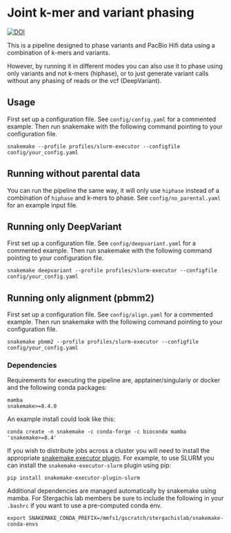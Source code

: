 # Joint k-mer and variant phasing
[![DOI](https://zenodo.org/badge/636406459.svg)](https://zenodo.org/doi/10.5281/zenodo.10655504)

This is a pipeline designed to phase variants and PacBio Hifi data using a combination of k-mers and variants. 

However, by running it in different modes you can also use it to phase using only variants and not k-mers (hiphase), or to just generate variant calls without any phasing of reads or the vcf (DeepVariant).

## Usage

First set up a configuration file. See `config/config.yaml` for a commented example. 
Then run snakemake with the following command pointing to your configuration file.
```
snakemake --profile profiles/slurm-executor --configfile config/your_config.yaml
```

## Running without parental data

You can run the pipeline the same way, it will only use `hiphase` instead of a combination of `hiphase` and k-mers to phase.
See `config/no_parental.yaml` for an example input file.

## Running only DeepVariant

First set up a configuration file. See `config/deepvariant.yaml` for a commented example. 
Then run snakemake with the following command pointing to your configuration file.
``` 
snakemake deepvariant --profile profiles/slurm-executor --configfile config/your_config.yaml 
```

## Running only alignment (pbmm2)

First set up a configuration file. See `config/align.yaml` for a commented example. 
Then run snakemake with the following command pointing to your configuration file.
``` 
snakemake pbmm2 --profile profiles/slurm-executor --configfile config/your_config.yaml 
```


### Dependencies 
Requirements for executing the pipeline are, apptainer/singulariy or docker and the following conda packages:
```
mamba
snakemake>=8.4.0
```
An example install could look like this:
```
conda create -n snakemake -c conda-forge -c bioconda mamba 'snakemake>=8.4'
```

If you wish to distribute jobs across a cluster you will need to install the appropriate [snakemake executor plugin](https://snakemake.github.io/snakemake-plugin-catalog/). For example, to use SLURM you can install the `snakemake-executor-slurm` plugin using pip:
```  
pip install snakemake-executor-plugin-slurm
```


Additional dependencies are managed automatically by snakemake using mamba. For Stergachis lab members be sure to include the following in your `.bashrc` if you want to use a pre-computed conda env. 
```
export SNAKEMAKE_CONDA_PREFIX=/mmfs1/gscratch/stergachislab/snakemake-conda-envs
```
